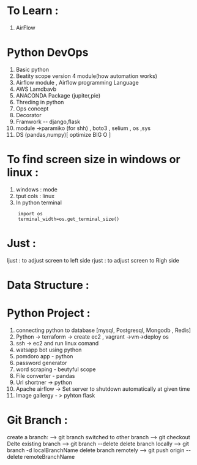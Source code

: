 
# To Learn :
1. AirFlow

# Python DevOps
1. Basic python 
2. Beatity scope version 4 module(how automation works)
3. Airflow module , Airflow programming Language
4. AWS Lamdbavb 
5. ANACONDA Package (jupiter,pie)
6. Threding in python
7. Ops concept
8. Decorator
9. Framwork -- django,flask 
10. module ->paramiko (for shh) , boto3 , selium  , os ,sys
11. DS (pandas,numpy)[ optimize BIG O ]

# To find screen size in windows or linux :
1. windows : mode
2. tput cols : linux
3. In python terminal 
```
    import os
    terminal_width=os.get_terminal_size()
```

# Just :
ljust : to adjust screen to left side
rjust : to adjust screen to Righ side


# Data Structure :



# Python Project :
1. connecting python to database [mysql, Postgresql, Mongodb , Redis]
2. Python -> terraform -> create ec2  , vagrant ->vm->deploy os 
3. ssh -> ec2 and run linux comand
4. watsapp bot using python
5. pomdoro app - python 
6. password generator  
7. word scraping - beutyful scope
8. File converter - pandas
9. Url shortner -> python
10. Apache airflow -> Set server to shutdown automatically at given time
11. Image gallergy - > pyhton flask

# Git Branch :
create a branch:          -->  git branch <branchname>
switched to other branch  -->  git checkout <branchname>
Delte existing branch     -->  git branch --delete <branchname>
delete branch locally     -->  git branch -d localBranchName
delete branch remotely    -->  git push origin --delete remoteBranchName





